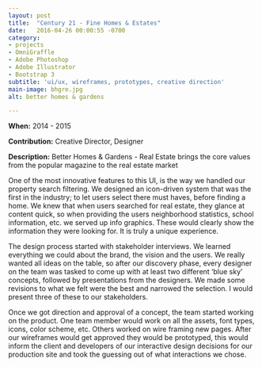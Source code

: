```yaml
---
layout: post
title:  "Century 21 - Fine Homes & Estates"
date:   2016-04-26 00:00:55 -0700
category:
- projects
- OmniGraffle
- Adobe Photoshop
- Adobe Illustrator
- Bootstrap 3
subtitle: 'ui/ux, wireframes, prototypes, creative direction'
main-image: bhgre.jpg
alt: better homes & gardens

---
```


**When:** 2014 - 2015

**Contribution:** Creative Director, Designer

**Description:** Better Homes & Gardens - Real Estate brings the core values from the popular magazine to the real estate market

One of the most innovative features to this UI, is the way we handled our property search filtering.  We designed an icon-driven system that was the first in the industry; to let users select there must haves, before finding a home.   We knew that when users searched for real estate, they glance at content quick, so when providing the users neighborhood statistics, school information, etc. we served up info graphics.   These would clearly show the information they were looking for.  It is truly a unique experience.

The design process started with stakeholder interviews.  We learned everything we could about the brand, the vision and the users.  We really wanted all ideas on the table, so after our discovery phase, every designer on the team was tasked to come up with at least two different ‘blue sky’ concepts, followed by presentations from the designers.  We made some revisions to what we felt were the best and narrowed the selection. I would present three of these to our stakeholders.

Once we got direction and approval of a concept, the team started working on the product.  One team member would work on all the assets, font types, icons, color scheme, etc. Others worked on wire framing new pages.  After our wireframes would get approved they would be prototyped, this would inform the client and developers of our interactive design decisions for our production site and took the guessing out of what interactions we chose.

